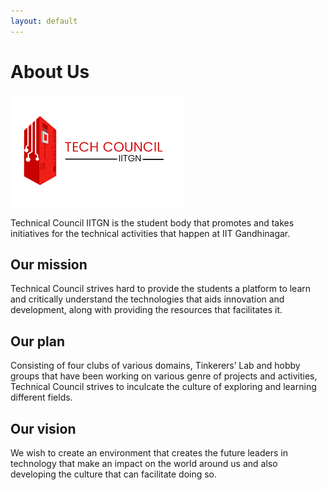 ```yaml
---
layout: default
---
```


# About Us
<img src="download.png">

Technical Council IITGN is the student body that promotes and takes initiatives for the technical activities that happen at IIT Gandhinagar. 

## Our mission
Technical Council strives hard to provide the students a platform to learn and critically understand the technologies that aids innovation and development, along with providing the resources that facilitates it.
## Our plan 
Consisting of four clubs of various domains, Tinkerers’ Lab and hobby groups that have been working on various genre of projects and activities, Technical Council strives to inculcate the culture of exploring and learning different fields.
## Our vision
We wish to create an environment that creates the future leaders in technology that make an impact on the world around us and also developing the culture that can facilitate doing so.

